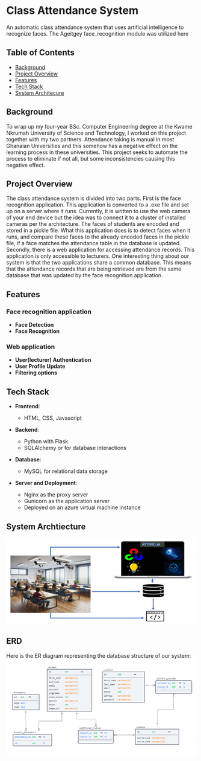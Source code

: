 # Class Attendance System
An automatic class attendance system that uses artificial intelligence to recognize faces.
The Ageitgey face_recognition module was utilized here

## Table of Contents
- [Background](background)
- [Project Overview](project-overview)
- [Features](features)
- [Tech Stack](tech-stack)
- [System Architecure](system-architecture)

## Background
To wrap up my four-year BSc. Computer Engineering degree at the Kwame Nkrumah University of Science and Technology, I worked on this project together with my two partners. Attendance taking is manual in most Ghanaian Universities and this somehow has a negative effect on the learning process in these universities. This project seeks to automate the process to eliminate if not all, but some inconsistencies causing this negative effect.

## Project Overview
The class attendance system is divided into two parts. First is the face recognition application. This application is converted to a .exe file and set up on a server where it runs. Currently, it is written to use the web camera of your end device but the idea was to connect it to a cluster of installed cameras per the architecture. The faces of students are encoded and stored in a pickle file. What this application does is to detect faces when it runs, and compare these faces to the already encoded faces in the pickle file, if a face matches the attendance table in the database is updated.
Secondly, there is a web application for accessing attendance records. This application is only accessible to lecturers. One interesting thing about our system is that the two applications share a common database. This means that the attendance records that are being retrieved are from the same database that was updated by the face recognition application.

## Features
### Face recognition application
- **Face Detection**
- **Face Recognition**

### Web application
- **User(lecturer) Authentication**
- **User Profile Update**
- **Filtering options**

## Tech Stack
- **Frontend**:
  - HTML, CSS, Javascript

- **Backend**:
  - Python with Flask
  - SQLAlchemy or for database interactions

- **Database**:
  - MySQL for relational data storage

- **Server and Deployment**:
  - Nginx as the proxy server
  - Gunicorn as the application server
  - Deployed on an azure virtual machine instance

## System Archtiecture
![System Architecture](/architecture.png)

## ERD
Here is the ER diagram representing the database structure of our system:
![ERD](/ERD.png)